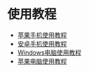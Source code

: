 # 使用教程

* [苹果手机使用教程](https://bmx168.com/use/ios)
* [安卓手机使用教程](https://bmx168.com/use/android)
* [Windows电脑使用教程](https://bmx168.com/use/win)
* [苹果电脑使用教程](https://bmx168.com/use/macos.html)

